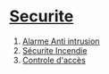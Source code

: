# [Securite](../readme.md)

1. [Alarme Anti intrusion](alarme/readme.md)
2. [Sécurite Incendie](incendie/readme.md)
3. [Controle d'accès](access/readme.md)